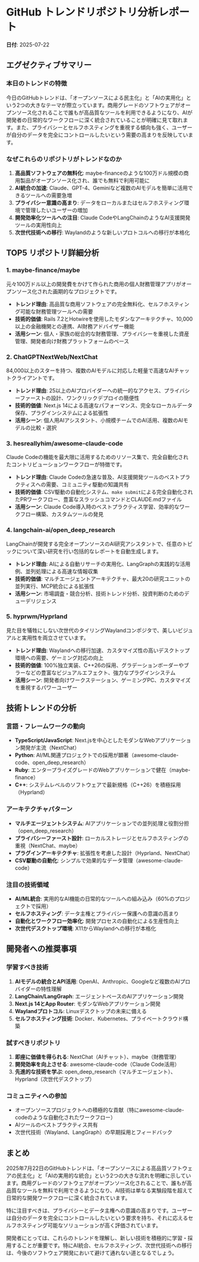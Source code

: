 # GitHub トレンドリポジトリ分析レポート

**日付**: 2025-07-22

## エグゼクティブサマリー

### 本日のトレンドの特徴
今日のGitHubトレンドは、「オープンソースによる民主化」と「AIの実用化」という2つの大きなテーマが際立っています。商用グレードのソフトウェアがオープンソース化されることで誰もが高品質なツールを利用できるようになり、AIが開発者の日常的なワークフローに深く統合されていることが明確に見て取れます。また、プライバシーとセルフホスティングを重視する傾向も強く、ユーザーが自分のデータを完全にコントロールしたいという需要の高まりを反映しています。

### なぜこれらのリポジトリがトレンドなのか
1. **高品質ソフトウェアの無料化**: maybe-financeのような100万ドル規模の商用製品がオープンソース化され、誰でも無料で利用可能に
2. **AI統合の加速**: Claude、GPT-4、Geminiなど複数のAIモデルを簡単に活用できるツールへの需要急増
3. **プライバシー意識の高まり**: データをローカルまたはセルフホスティング環境で管理したいユーザーの増加
4. **開発効率化ツールへの注目**: Claude CodeやLangChainのようなAI支援開発ツールの実用性向上
5. **次世代技術への移行**: Waylandのような新しいプロトコルへの移行が本格化

## TOP5 リポジトリ詳細分析

### 1. maybe-finance/maybe
元々100万ドル以上の開発費をかけて作られた商用の個人財務管理アプリがオープンソース化された画期的なプロジェクトです。
- **トレンド理由**: 高品質な商用ソフトウェアの完全無料化、セルフホスティング可能な財務管理ツールへの需要
- **技術的価値**: Rails 7.2とHotwireを使用したモダンなアーキテクチャ、10,000以上の金融機関との連携、AI財務アドバイザー機能
- **活用シーン**: 個人・家族の総合的な財務管理、プライバシーを重視した資産管理、開発者向け財務プラットフォームのベース

### 2. ChatGPTNextWeb/NextChat
84,000以上のスターを持つ、複数のAIモデルに対応した軽量で高速なAIチャットクライアントです。
- **トレンド理由**: 25以上のAIプロバイダーへの統一的なアクセス、プライバシーファーストの設計、ワンクリックデプロイの簡便性
- **技術的価値**: Next.js 14による高速なパフォーマンス、完全なローカルデータ保存、プラグインシステムによる拡張性
- **活用シーン**: 個人用AIアシスタント、小規模チームでのAI活用、複数のAIモデルの比較・選択

### 3. hesreallyhim/awesome-claude-code
Claude Codeの機能を最大限に活用するためのリソース集で、完全自動化されたコントリビューションワークフローが特徴です。
- **トレンド理由**: Claude Codeの急速な普及、AI支援開発ツールのベストプラクティスへの需要、コミュニティ駆動の知識共有
- **技術的価値**: CSV駆動の自動化システム、`make submit`による完全自動化されたPRワークフロー、豊富なスラッシュコマンドとCLAUDE.mdファイル
- **活用シーン**: Claude Code導入時のベストプラクティス学習、効率的なワークフロー構築、カスタムツールの発見

### 4. langchain-ai/open_deep_research
LangChainが開発する完全オープンソースのAI研究アシスタントで、任意のトピックについて深い研究を行い包括的なレポートを自動生成します。
- **トレンド理由**: AIによる自動リサーチの実用化、LangGraphの実践的な活用例、並列処理による高速な情報収集
- **技術的価値**: マルチエージェントアーキテクチャ、最大20の研究ユニットの並列実行、MCP統合による拡張性
- **活用シーン**: 市場調査・競合分析、技術トレンド分析、投資判断のためのデューデリジェンス

### 5. hyprwm/Hyprland
見た目を犠牲にしない次世代のタイリングWaylandコンポジタで、美しいビジュアルと実用性を両立させています。
- **トレンド理由**: Waylandへの移行加速、カスタマイズ性の高いデスクトップ環境への需要、ゲーミング対応の向上
- **技術的価値**: 100%独立実装、C++26の採用、グラデーションボーダーやブラーなどの豊富なビジュアルエフェクト、強力なプラグインシステム
- **活用シーン**: 開発者向けワークステーション、ゲーミングPC、カスタマイズを重視するパワーユーザー

## 技術トレンドの分析

### 言語・フレームワークの動向
- **TypeScript/JavaScript**: Next.jsを中心としたモダンなWebアプリケーション開発が主流（NextChat）
- **Python**: AI/ML関連プロジェクトでの採用が顕著（awesome-claude-code、open_deep_research）
- **Ruby**: エンタープライズグレードのWebアプリケーションで健在（maybe-finance）
- **C++**: システムレベルのソフトウェアで最新規格（C++26）を積極採用（Hyprland）

### アーキテクチャパターン
- **マルチエージェントシステム**: AIアプリケーションでの並列処理と役割分担（open_deep_research）
- **プライバシーファースト設計**: ローカルストレージとセルフホスティングの重視（NextChat、maybe）
- **プラグインアーキテクチャ**: 拡張性を考慮した設計（Hyprland、NextChat）
- **CSV駆動の自動化**: シンプルで効果的なデータ管理（awesome-claude-code）

### 注目の技術領域
- **AI/ML統合**: 実用的なAI機能の日常的なツールへの組み込み（60%のプロジェクトで採用）
- **セルフホスティング**: データ主権とプライバシー保護への意識の高まり
- **自動化とワークフロー効率化**: 開発プロセスの自動化による生産性向上
- **次世代デスクトップ環境**: X11からWaylandへの移行が本格化

## 開発者への推奨事項

### 学習すべき技術
1. **AIモデルの統合とAPI活用**: OpenAI、Anthropic、Googleなど複数のAIプロバイダーの特性理解
2. **LangChain/LangGraph**: エージェントベースのAIアプリケーション開発
3. **Next.js 14とApp Router**: モダンなWebアプリケーション開発
4. **Waylandプロトコル**: Linuxデスクトップの未来に備える
5. **セルフホスティング技術**: Docker、Kubernetes、プライベートクラウド構築

### 試すべきリポジトリ
1. **即座に価値を得られる**: NextChat（AIチャット）、maybe（財務管理）
2. **開発効率を向上させる**: awesome-claude-code（Claude Code活用）
3. **先進的な技術を学ぶ**: open_deep_research（マルチエージェント）、Hyprland（次世代デスクトップ）

### コミュニティへの参加
- オープンソースプロジェクトへの積極的な貢献（特にawesome-claude-codeのような自動化されたワークフロー）
- AIツールのベストプラクティス共有
- 次世代技術（Wayland、LangGraph）の早期採用とフィードバック

## まとめ
2025年7月22日のGitHubトレンドは、「オープンソースによる高品質ソフトウェアの民主化」と「AIの実用的な統合」という2つの大きな流れを明確に示しています。商用グレードのソフトウェアがオープンソース化されることで、誰もが高品質なツールを無料で利用できるようになり、AI技術は単なる実験段階を超えて日常的な開発ワークフローに深く統合されています。

特に注目すべきは、プライバシーとデータ主権への意識の高まりです。ユーザーは自分のデータを完全にコントロールしたいという要求を持ち、それに応えるセルフホスティング可能なソリューションが高く評価されています。

開発者にとっては、これらのトレンドを理解し、新しい技術を積極的に学習・採用することが重要です。特にAI統合、セルフホスティング、次世代技術への移行は、今後のソフトウェア開発において避けて通れない道となるでしょう。